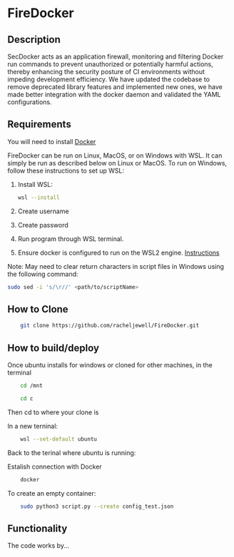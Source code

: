# FireDocker

## Description

SecDocker acts as an application firewall, monitoring and filtering Docker run commands to prevent unauthorized or potentially harmful actions, thereby enhancing the security posture of CI environments without impeding development efficiency. We have updated the codebase to remove deprecated library features and implemented new ones, we have made better integration with the docker daemon and validated the YAML configurations.

## Requirements

You will need to install [Docker](https://www.docker.com/get-started/)

FireDocker can be run on Linux, MacOS, or on Windows with WSL. It can simply be run as described below on Linux or MacOS. To run on Windows, follow these instructions to set up WSL:

1. Install WSL:

    ```bash
    wsl --install
    ```

2. Create username
3. Create password
4. Run program through WSL terminal.
5. Ensure docker is configured to run on the WSL2 engine. [Instructions](https://docs.docker.com/desktop/wsl/)

Note: May need to clear return characters in script files in Windows using the following command:

```bash
sudo sed -i 's/\r//' <path/to/scriptName>
```

## How to Clone

```bash
    git clone https://github.com/racheljewell/FireDocker.git
```

## How to build/deploy

Once ubuntu installs for windows or cloned for other machines, in the terminal 

```bash
    cd /mnt
```
```bash
    cd c
```

Then cd to where your clone is

In a new terninal:

```bash
    wsl --set-default ubuntu
```

Back to the terinal where ubuntu is running: 

Estalish connection with Docker

```bash
    docker
```
To create an empty container:

```bash
    sudo python3 script.py --create config_test.json
```


## Functionality

The code works by...
